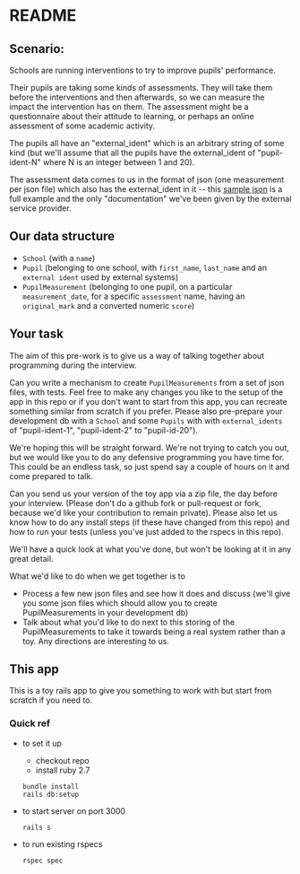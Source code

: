 # README

## Scenario:
Schools are running interventions to try to improve pupils' performance.

Their pupils are taking some kinds of assessments. They will take them before the interventions and then afterwards, so
we can measure the impact the intervention has on them. The assessment might be a questionnaire about their attitude
to learning, or perhaps an online assessment of some academic activity.

The pupils all have an "external_ident" which is an arbitrary string of some kind (but we'll assume that all the pupils have the external_ident of "pupil-ident-N" where N is an integer between 1 and 20).

The assessment data comes to us in the format of json (one measurement per json file) which also has the external_ident in it -- this [sample json](./sample.json) is a full example and the only "documentation" we've been given by the external service provider.

## Our data structure

* `School` (with a `name`)
* `Pupil` (belonging to one school, with `first_name`, `last_name` and an `external ident` used by external systems)
* `PupilMeasurement` (belonging to one pupil, on a particular `measurement_date`, for a specific `assessment` name, having an `original_mark` and a converted numeric `score`)


## Your task

The aim of this pre-work is to give us a way of talking together about programming during the interview.

Can you write a mechanism to create `PupilMeasurements` from a set of json files, with tests.
Feel free to make any changes you like to the setup of the app in this repo or if you don't want to start from this app, you can recreate something similar from scratch if you prefer.
Please also pre-prepare your development db with a `School` and some `Pupils` with with `external_idents` of "pupil-ident-1", "pupil-ident-2" to "pupil-id-20").

We're hoping this will be straight forward. We're not trying to catch you out, but we would like you to do any defensive programming you have time for. This could be an endless task, so just spend say a couple of hours on it and come prepared to talk.

Can you send us your version of the toy app via a zip file, the day before your interview. (Please don't do a github fork or pull-request or fork, because we'd like your contribution to remain private). Please also let us know how to do any install steps (if these have changed from this repo) and how to run your tests (unless you've just added to the rspecs in this repo).

We'll have a quick look at what you've done, but won't be looking at it in any great detail.

What we'd like to do when we get together is to

* Process a few new json files and see how it does and discuss (we'll give you some json files which should allow you to create PupilMeasurements in your development db)
* Talk about what you'd like to do next to this storing of the PupilMeasurements to take it towards being a real system rather than a toy. Any directions are interesting to us.

## This app

This is a toy rails app to give you something to work with but start from scratch if you need to. 


### Quick ref

* to set it up
  * checkout repo
  * install ruby 2.7

  ```shell
  bundle install
  rails db:setup
  ```

* to start server on port 3000

  ```shell
  rails s
  ```

* to run existing rspecs

  ```shell
  rspec spec
  ```
